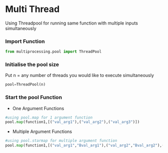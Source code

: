 # Multi Thread

Using Threadpool for running same function with multiple inputs simultaneously

### Import Function
```python
from multiprocessing.pool import ThreadPool
```

### Initialise the pool size
Put n = any number of threads you would like to execute simultaneously
```python
pool=ThreadPool(n)
```

### Start the pool Function
- One Argument Functions

```python
#using pool.map for 1 argument function
pool.map(function1,[("val_arg1"),("val_arg2"),("val_arg3")])
```

- Multiple Argument Functions

```python
#using pool.starmap for multiple argument function
pool.map(function1,[("val_arg1","Bval_arg1"),("val_arg2","Bval_arg2"),("val_arg3",,"Bval_arg3")])
```